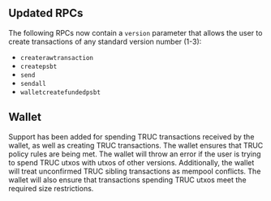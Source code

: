 Updated RPCs
------------
The following RPCs now contain a `version` parameter that allows
the user to create transactions of any standard version number (1-3):
- `createrawtransaction`
- `createpsbt`
- `send`
- `sendall`
- `walletcreatefundedpsbt`

Wallet
------
Support has been added for spending TRUC transactions received by the
wallet, as well as creating TRUC transactions. The wallet ensures that
TRUC policy rules are being met. The wallet will throw an error if the
user is trying to spend TRUC utxos with utxos of other versions.
Additionally, the wallet will treat unconfirmed TRUC sibling
transactions as mempool conflicts. The wallet will also ensure that
transactions spending TRUC utxos meet the required size restrictions.
